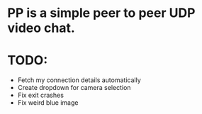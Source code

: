 # PP is a simple peer to peer UDP video chat.

# TODO:
  - Fetch my connection details automatically
  - Create dropdown for camera selection
  - Fix exit crashes
  - Fix weird blue image

